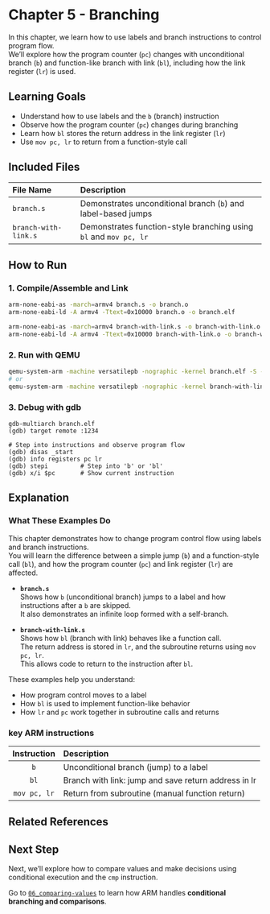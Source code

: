 # Chapter 5 - Branching

In this chapter, we learn how to use labels and branch instructions to control program flow.  
We’ll explore how the program counter (`pc`) changes with unconditional branch (`b`) and function-like branch with link (`bl`), including how the link register (`lr`) is used.

## Learning Goals
- Understand how to use labels and the `b` (branch) instruction
- Observe how the program counter (`pc`) changes during branching
- Learn how `bl` stores the return address in the link register (`lr`)
- Use `mov pc, lr` to return from a function-style call

## Included Files
| File Name            | Description |
|:---------------------|:------------|
| `branch.s`           | Demonstrates unconditional branch (`b`) and label-based jumps       |
| `branch-with-link.s` | Demonstrates function-style branching using `bl` and `mov pc, lr`   |

## How to Run
### 1. Compile/Assemble and Link
```bash
arm-none-eabi-as -march=armv4 branch.s -o branch.o
arm-none-eabi-ld -A armv4 -Ttext=0x10000 branch.o -o branch.elf

arm-none-eabi-as -march=armv4 branch-with-link.s -o branch-with-link.o
arm-none-eabi-ld -A armv4 -Ttext=0x10000 branch-with-link.o -o branch-with-link.elf
```

### 2. Run with QEMU
```bash
qemu-system-arm -machine versatilepb -nographic -kernel branch.elf -S -s
# or
qemu-system-arm -machine versatilepb -nographic -kernel branch-with-link.elf -S -s
```

### 3. Debug with gdb
```gdb
gdb-multiarch branch.elf
(gdb) target remote :1234

# Step into instructions and observe program flow
(gdb) disas _start
(gdb) info registers pc lr
(gdb) stepi         # Step into 'b' or 'bl'
(gdb) x/i $pc       # Show current instruction
```

## Explanation
### What These Examples Do
This chapter demonstrates how to change program control flow using labels and branch instructions.  
You will learn the difference between a simple jump (`b`) and a function-style call (`bl`), and how the program counter (`pc`) and link register (`lr`) are affected.

- **`branch.s`**  
  Shows how `b` (unconditional branch) jumps to a label and how instructions after a `b` are skipped.  
  It also demonstrates an infinite loop formed with a self-branch.

- **`branch-with-link.s`**  
  Shows how `bl` (branch with link) behaves like a function call.  
  The return address is stored in `lr`, and the subroutine returns using `mov pc, lr`.  
  This allows code to return to the instruction after `bl`.

These examples help you understand:
- How program control moves to a label
- How `bl` is used to implement function-like behavior
- How `lr` and `pc` work together in subroutine calls and returns

### key ARM instructions
| Instruction  | Description |
|:------------:|:--------------------------------------------------------|
| `b`          | Unconditional branch (jump) to a label                  |
| `bl`         | Branch with link: jump and save return address in lr    |
| `mov pc, lr` | Return from subroutine (manual function return)         |

## Related References


## Next Step
Next, we’ll explore how to compare values and make decisions using conditional execution and the `cmp` instruction.

Go to [`06_comparing-values`](../06_comparing-values/README.md) to learn how ARM handles **conditional branching and comparisons**.